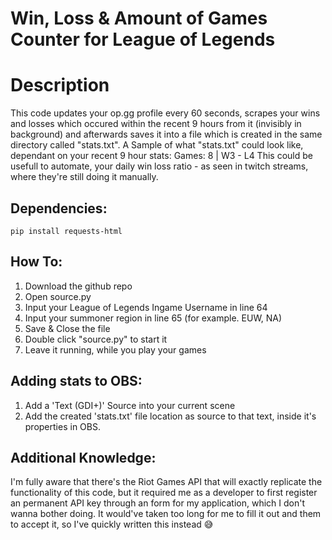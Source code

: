 # Win, Loss & Amount of Games Counter for League of Legends
# Description
This code updates your op.gg profile every 60 seconds, scrapes your wins and losses which occured within the recent 9 hours from it (invisibly in background) and afterwards saves it into a file which is created in the same directory called "stats.txt".
A Sample of what "stats.txt" could look like, dependant on your recent 9 hour stats: Games: 8 | W3 - L4
This could be usefull to automate, your daily win loss ratio - as seen in twitch streams, where they're still doing it manually.

## Dependencies:

	pip install requests-html

## How To:
1. Download the github repo
2. Open source.py
3. Input your League of Legends Ingame Username in line 64
4. Input your summoner region in line 65 (for example. EUW, NA)
5. Save & Close the file
6. Double click "source.py" to start it
7. Leave it running, while you play your games

## Adding stats to OBS:
1. Add a 'Text (GDI+)' Source into your current scene
2. Add the created 'stats.txt' file location as source to that text, inside it's properties in OBS.

## Additional Knowledge:
I'm fully aware that there's the Riot Games API that will exactly replicate the functionality of this code, but it required me as a developer to first register an permanent API key through an form for my application, which I don't wanna bother doing. It would've taken too long for me to fill it out and them to accept it, so I've quickly written this instead 😅
